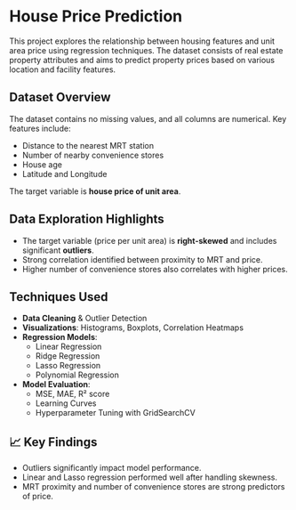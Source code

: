 # House Price Prediction

This project explores the relationship between housing features and unit area price using regression techniques. The dataset consists of real estate property attributes and aims to predict property prices based on various location and facility features.

## Dataset Overview

The dataset contains no missing values, and all columns are numerical. Key features include:

- Distance to the nearest MRT station  
- Number of nearby convenience stores  
- House age  
- Latitude and Longitude

The target variable is **house price of unit area**.

## Data Exploration Highlights

- The target variable (price per unit area) is **right-skewed** and includes significant **outliers**.
- Strong correlation identified between proximity to MRT and price.
- Higher number of convenience stores also correlates with higher prices.

## Techniques Used

- **Data Cleaning** & Outlier Detection  
- **Visualizations**: Histograms, Boxplots, Correlation Heatmaps  
- **Regression Models**:
  - Linear Regression  
  - Ridge Regression  
  - Lasso Regression  
  - Polynomial Regression  
- **Model Evaluation**:
  - MSE, MAE, R² score  
  - Learning Curves  
  - Hyperparameter Tuning with GridSearchCV

## 📈 Key Findings

- Outliers significantly impact model performance.
- Linear and Lasso regression performed well after handling skewness.
- MRT proximity and number of convenience stores are strong predictors of price.
